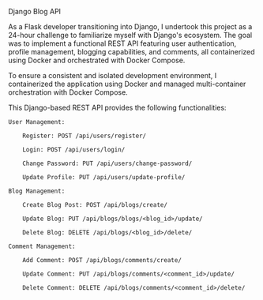 Django Blog API

As a Flask developer transitioning into Django, I undertook this project as a 24-hour challenge to familiarize myself with Django's ecosystem. The goal was to implement a functional REST API featuring user authentication, profile management, blogging capabilities, and comments, all containerized using Docker and orchestrated with Docker Compose.

To ensure a consistent and isolated development environment, I containerized the application using Docker and managed multi-container orchestration with Docker Compose.

This Django-based REST API provides the following functionalities:

    User Management:

        Register: POST /api/users/register/

        Login: POST /api/users/login/

        Change Password: PUT /api/users/change-password/

        Update Profile: PUT /api/users/update-profile/

    Blog Management:

        Create Blog Post: POST /api/blogs/create/

        Update Blog: PUT /api/blogs/blogs/<blog_id>/update/

        Delete Blog: DELETE /api/blogs/<blog_id>/delete/
    
    Comment Management:

        Add Comment: POST /api/blogs/comments/create/

        Update Comment: PUT /api/blogs/comments/<comment_id>/update/

        Delete Comment: DELETE /api/blogs/comments/<comment_id>/delete/